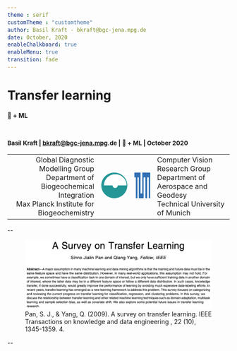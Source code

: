 ```yaml
---
theme : serif
customTheme : "customtheme"
author: Basil Kraft - bkraft@bgc-jena.mpg.de
date: October, 2020
enableChalkboard: true
enableMenu: true
transition: fade
---
```


# Transfer learning
#### &#127829; + ML

### <br><small> Basil Kraft | bkraft@bgc-jena.mpg<span>.de</span> | &#127829; + ML | October 2020 </small>

<font size="3em" >
<table>
  <tr>
    <td style="text-align:right">
        Global Diagnostic Modelling Group</br>
        Department of Biogeochemical Integration</br>
        Max Planck Institute for Biogeochemistry
    </td>
    <td style="text-align:right; height:59px; width:59px"><img src="logos/bgc.svg" height="99%" width="99%"/></td>
    <td style="text-align:right; height:59px"><img src="logos/tum.svg" height="99%"/></td>
    <td style="text-align:left">
        Computer Vision Research Group</br>
        Department of Aerospace and Geodesy</br>
        Technical University of Munich
    </td>
  </tr>
</table>
</font>

<!---
Select theme:
* Black
* White
* League
* Sky
* Beige
* Simple
* Serif
* Blood
* Night
* Moon
* Solarized
-->

--

<figure>
  <img src="imgs/paper.png" width=800/>
  <figcaption>Pan, S. J., & Yang, Q. (2009). A survey on transfer learning. IEEE Transactions on knowledge and data engineering , 22 (10), 1345-1359. 4.</figcaption>
</figure>

--



<!---

Figures with caption
------------------------------------------

<figure>
  <figure>
    <img src="imgs/img1.png" width=400/>
    <figcaption>Source 1</figcaption>
  </figure>
  <figure>
    <img src="imgs/img2.png" width=400/>
    <figcaption>Source 2</figcaption>
  </figure>
</figure>

Backup slides
------------------------------------------
Put this at each backup slide end:

<section id="appendix" class="stack"></section>

Left / right alignment
------------------------------------------

<div id="left">

- You can place two graphs on a slide
- Or two columns of text
- These are all created with div elements

</div>

-->
